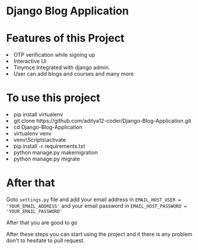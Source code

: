 # Django Blog Application
 
# Features of this Project
<li>OTP verification while signing up</li>
<li>Interactive Ui</li>
<li>Tinymce Integrated with django admin.</li>
<li>User can add blogs and courses and many more</li>


# To use this project 

<li>pip install virtualenv</li>
<li>git clone https://github.com/aditya12-coder/Django-Blog-Application.git</li>
<li> cd Django-Blog-Application</li>
<li> virtualenv venv</li>
<li>venv\Scripts\activate</li>
<li>pip install -r requirements.txt</li>
<li>python manage.py makemigration</li>
<li>python manage.py migrate</li>

# After that 

Goto `settings.py` file 
and add your email address in `EMAIL_HOST_USER = 'YOUR_EMAIL_ADDRESS'` and your email password in `EMAIL_HOST_PASSWORD = 'YOUR_EMAIL_PASSWORD'`

After that you are good to go



 After these steps you can start using the project and it there is any problem don't to hesitate to pull request.
